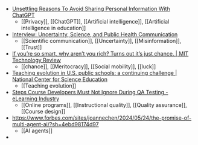 - [Unsettling Reasons To Avoid Sharing Personal Information With ChatGPT](https://www.slashgear.com/1585569/unsettling-reasons-to-avoid-sharing-personal-information-chatgpt/)
	- [[Privacy]], [[ChatGPT]], [[Artificial intelligence]], [[Artificial intelligence in education]]
- [Interview: Uncertainty, Science, and Public Health Communication](https://undark.org/2024/05/10/interview-uncertainty-science-communication/)
	- [[Scientific communication]], [[Uncertainty]], [[Misinformation]], [[Trust]]
- [If you’re so smart, why aren’t you rich? Turns out it’s just chance. | MIT Technology Review](https://www.technologyreview.com/2018/03/01/144958/if-youre-so-smart-why-arent-you-rich-turns-out-its-just-chance/)
	- [[chance]], [[Meritocracy]], [[Social mobility]], [[luck]]
- [Teaching evolution in U.S. public schools: a continuing challenge | National Center for Science Education](https://ncse.ngo/teaching-evolution-us-public-schools-continuing-challenge)
	- [[Teaching evolution]]
- [Steps Course Developers Must Not Ignore During QA Testing - eLearning Industry](https://elearningindustry.com/steps-elearning-course-developers-must-not-ignore-during-qa-testing)
	- [[Online programs]], [[Instructional quality]], [[Quality assurance]], [[Course design]]
- https://www.forbes.com/sites/joannechen/2024/05/24/the-promise-of-multi-agent-ai/?sh=4ebd98174d97
	- [[AI agents]]
-